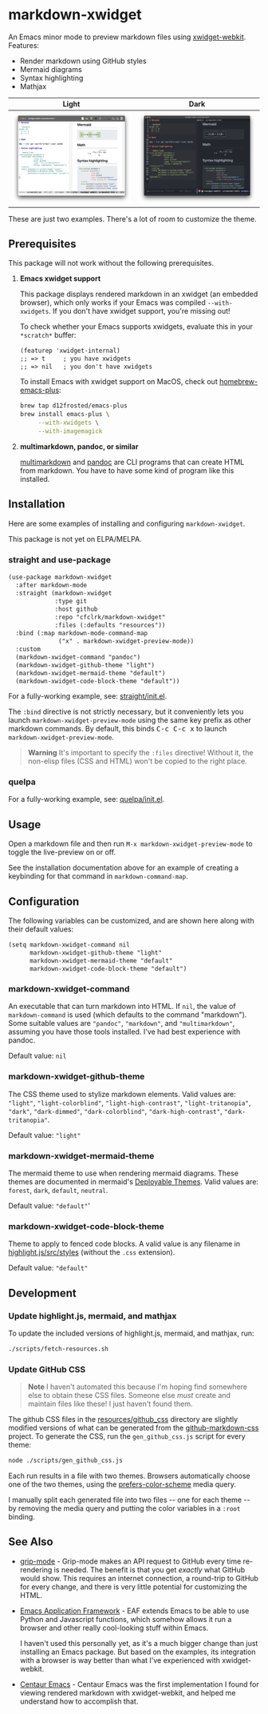 # markdown-xwidget

An Emacs minor mode to preview markdown files using [xwidget-webkit][x].
Features:

- Render markdown using GitHub styles
- Mermaid diagrams
- Syntax highlighting
- Mathjax

| Light                     | Dark                    |
|---------------------------|-------------------------|
| ![light](./doc/light.png) | ![dark](./doc/dark.png) |

These are just two examples. There's a lot of room to customize the theme.

[x]: https://www.gnu.org/software/emacs/manual/html_node/emacs/Embedded-WebKit-Widgets.html

## Prerequisites

This package will not work without the following prerequisites.

1. **Emacs xwidget support**

   This package displays rendered markdown in an xwidget (an embedded browser),
   which only works if your Emacs was compiled `--with-xwidgets`. If you don't
   have xwidget support, you're missing out!

   To check whether your Emacs supports xwidgets, evaluate this in your
   `*scratch*` buffer:

   ```emacs-lisp
   (featurep 'xwidget-internal)
   ;; => t     ; you have xwidgets
   ;; => nil   ; you don't have xwidgets
   ```

   To install Emacs with xwidget support on MacOS, check out
   [homebrew-emacs-plus][emacsplus]:

   ```sh
   brew tap d12frosted/emacs-plus
   brew install emacs-plus \
        --with-xwidgets \
        --with-imagemagick
   ```

2. **multimarkdown, pandoc, or similar**

   [multimarkdown][multimarkdown] and [pandoc][pandoc] are CLI programs that can
   create HTML from markdown. You have to have some kind of program like this
   installed.

[emacsplus]: https://github.com/d12frosted/homebrew-emacs-plus
[multimarkdown]: https://fletcher.github.io/MultiMarkdown-6
[pandoc]: https://pandoc.org/

## Installation

Here are some examples of installing and configuring `markdown-xwidget`.

This package is not yet on ELPA/MELPA.

### straight and use-package

```emacs-lisp
(use-package markdown-xwidget
  :after markdown-mode
  :straight (markdown-xwidget
             :type git
             :host github
             :repo "cfclrk/markdown-xwidget"
             :files (:defaults "resources"))
  :bind (:map markdown-mode-command-map
              ("x" . markdown-xwidget-preview-mode))
  :custom
  (markdown-xwidget-command "pandoc")
  (markdown-xwidget-github-theme "light")
  (markdown-xwidget-mermaid-theme "default")
  (markdown-xwidget-code-block-theme "default"))
```

For a fully-working example, see: [straight/init.el][init-straight].

The `:bind` directive is not strictly necessary, but it conveniently lets you launch `markdown-xwidget-preview-mode` using the same key prefix as other markdown commands. By default, this binds <kbd>C-c C-c x</kbd> to launch `markdown-xwidget-preview-mode`.

> **Warning**
> It's important to specify the `:files` directive! Without it, the non-elisp
> files (CSS and HTML) won't be copied to the right place.

[init-straight]: ./doc/installation/straight/init.el

### quelpa

For a fully-working example, see: [quelpa/init.el][init-quelpa].

[init-quelpa]: ./doc/installation/quelpa/init.el

## Usage

Open a markdown file and then run `M-x markdown-xwidget-preview-mode` to toggle
the live-preview on or off.

See the installation documentation above for an example of creating a keybinding
for that command in `markdown-command-map`.

## Configuration

The following variables can be customized, and are shown here along with their
default values:

```emacs-lisp
(setq markdown-xwidget-command nil
      markdown-xwidget-github-theme "light"
      markdown-xwidget-mermaid-theme "default"
      markdown-xwidget-code-block-theme "default")
```

### markdown-xwidget-command

An executable that can turn markdown into HTML. If `nil`, the value of
`markdown-command` is used (which defaults to the command "markdown"). Some suitable values are `"pandoc"`, `"markdown"`, and `"multimarkdown"`, assuming you have those tools installed. I've had best experience with pandoc.

Default value: `nil`

### markdown-xwidget-github-theme

The CSS theme used to stylize markdown elements. Valid values are: `"light"`,
`"light-colorblind"`, `"light-high-contrast"`, `"light-tritanopia"`, `"dark"`,
`"dark-dimmed"`, `"dark-colorblind"`, `"dark-high-contrast"`,
`"dark-tritanopia"`.

Default value: `"light"`

### markdown-xwidget-mermaid-theme

The mermaid theme to use when rendering mermaid diagrams. These themes are
documented in mermaid's [Deployable Themes][m]. Valid values are: `forest`,
`dark`, `default`, `neutral`.

Default value: `"default"`'

### markdown-xwidget-code-block-theme

Theme to apply to fenced code blocks. A valid value is any filename in
[highlight.js/src/styles][hjs] (without the `.css` extension).

Default value: `"default"`

[m]: https://mermaid-js.github.io/mermaid/#/theming?id=deployable-themes
[hjs]: https://github.com/highlightjs/highlight.js/tree/main/src/styles

## Development

### Update highlight.js, mermaid, and mathjax

To update the included versions of highlight.js, mermaid, and mathjax, run:

```sh
./scripts/fetch-resources.sh
```

### Update GitHub CSS

> **Note**
> I haven't automated this because I'm hoping find somewhere else to obtain
> these CSS files. Someone else _must_ create and maintain files like these! I
> just haven't found them.

The github CSS files in the [resources/github_css][g] directory are slightly
modified versions of what can be generated from the [github-markdown-css][gmc]
project. To generate the CSS, run the `gen_github_css.js` script for every
theme:

```sh
node ./scripts/gen_github_css.js
```

Each run results in a file with two themes. Browsers automatically choose one of
the two themes, using the [prefers-color-scheme][c] media query.

I manually split each generated file into two files -- one for each theme -- by
removing the media query and putting the color variables in a `:root` binding.

[g]: ./resources/github_css
[gmc]: https://github.com/sindresorhus/github-markdown-css
[c]: https://developer.mozilla.org/en-US/docs/Web/CSS/@media/prefers-color-scheme

## See Also

- [grip-mode][grip-mode] - Grip-mode makes an API request to GitHub every time
  re-rendering is needed. The benefit is that you get _exactly_ what GitHub
  would show. This requires an internet connection, a round-trip to GitHub for
  every change, and there is very little potential for customizing the HTML.

- [Emacs Application Framework][eaf] - EAF extends Emacs to be able to use
  Python and Javascript functions, which somehow allows it run a browser and
  other really cool-looking stuff within Emacs.

  I haven't used this personally yet, as it's a much bigger change than just
  installing an Emacs package. But based on the examples, its integration with a
  browser is way better than what I've experienced with xwidget-webkit.

- [Centaur Emacs][centaur] - Centaur Emacs was the first implementation I found
  for viewing rendered markdown with xwidget-webkit, and helped me understand
  how to accomplish that.

[grip-mode]: https://github.com/seagle0128/grip-mode
[eaf]: https://github.com/emacs-eaf/emacs-application-framework
[centaur]: https://github.com/seagle0128/.emacs.d
